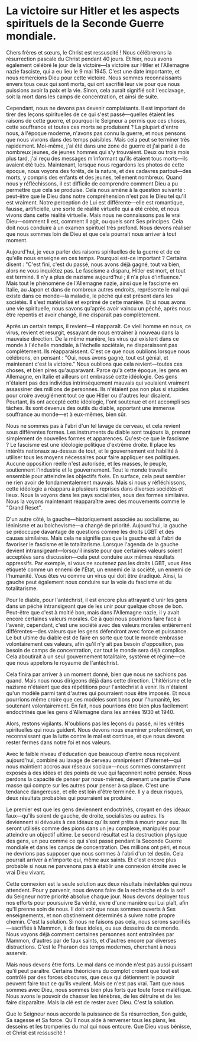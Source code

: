 # La victoire sur Hitler et les aspects spirituels de la Seconde Guerre mondiale.  

Chers frères et sœurs, le Christ est ressuscité ! Nous célébrerons la résurrection pascale du Christ pendant 40 jours. Et hier, nous avons également célébré le jour de la victoire—la victoire sur Hitler et l'Allemagne nazie fasciste, qui a eu lieu le 9 mai 1945. C'est une date importante, et nous remercions Dieu pour cette victoire. Nous sommes reconnaissants envers tous ceux qui sont morts, qui ont sacrifié leur vie pour que nous puissions avoir la paix et la vie. Sinon, cela aurait signifié soit l'esclavage, soit la mort dans les camps de concentration, et ainsi de suite.

Cependant, nous ne devons pas devenir complaisants. Il est important de tirer des leçons spirituelles de ce qui s'est passé—quelles étaient les raisons de cette guerre, et pourquoi le Seigneur a permis que ces choses, cette souffrance et toutes ces morts se produisent ? La plupart d'entre nous, à l'époque moderne, n'avons pas connu la guerre, et nous pensons que nous vivrons dans des temps paisibles. Mais cela peut se terminer très rapidement. Moi-même, j'ai été dans une zone de guerre et j'ai parlé à de nombreux jeunes, de jeunes hommes qui s'y trouvaient. Deux ou trois mois plus tard, j'ai reçu des messages m'informant qu'ils étaient tous morts—ils avaient été tués. Maintenant, lorsque nous regardons les photos de cette époque, nous voyons des forêts, de la nature, et des cadavres partout—des morts, y compris des enfants et des jeunes, tellement nombreux. Quand nous y réfléchissons, il est difficile de comprendre comment Dieu a pu permettre que cela se produise. Cela nous amène à la question suivante : peut-être que le Dieu dans notre compréhension n'est pas le Dieu tel qu'Il est vraiment. Notre perception de Lui est différente—elle est romantique, fausse, artificielle, une sorte de réalité virtuelle qui a été créée, et nous vivons dans cette réalité virtuelle. Mais nous ne connaissons pas le vrai Dieu—comment Il est, comment Il agit, ou quels sont Ses principes. Cela doit nous conduire à un examen spirituel très profond. Nous devons réaliser que nous sommes loin de Dieu et que cela pourrait nous arriver à tout moment.

Aujourd'hui, je veux parler des raisons spirituelles de la guerre et de ce qu'elle nous enseigne en ces temps. Pourquoi est-ce important ? Certains disent : "C'est fini, c'est du passé, nous avons déjà gagné, tout va bien, alors ne vous inquiétez pas. Le fascisme a disparu, Hitler est mort, et tout est terminé. Il n'y a plus de nazisme aujourd'hui ; il n'a plus d'influence." Mais tout le phénomène de l'Allemagne nazie, ainsi que le fascisme en Italie, au Japon et dans de nombreux autres endroits, représente le mal qui existe dans ce monde—la maladie, le péché qui est présent dans les sociétés. Il s'est matérialisé et exprimé de cette manière. Et si nous avons une vie spirituelle, nous savons qu'après avoir vaincu un péché, après nous être repentis et avoir changé, il ne disparaît pas complètement.

Après un certain temps, il revient—il réapparaît. Ce vieil homme en nous, ce virus, revient et resurgit, essayant de nous entraîner à nouveau dans la mauvaise direction. De la même manière, les virus qui existent dans ce monde à l'échelle mondiale, à l'échelle sociétale, ne disparaissent pas complètement. Ils réapparaissent. C'est ce que nous oublions lorsque nous célébrons, en pensant : "Oui, nous avons gagné, tout est génial, et maintenant c'est la victoire." Nous oublions que cela revient—toutes ces choses, et bien pires qu'auparavant. Parce qu'à cette époque, les gens en Allemagne, en Italie et ailleurs ont embrassé cette idéologie. Ces gens n'étaient pas des individus intrinsèquement mauvais qui voulaient vraiment assassiner des millions de personnes. Ils n'étaient pas non plus si stupides pour croire aveuglément tout ce que Hitler ou d'autres leur disaient. Pourtant, ils ont accepté cette idéologie, l'ont soutenue et ont accompli ses tâches. Ils sont devenus des outils du diable, apportant une immense souffrance au monde—et à eux-mêmes, bien sûr.

Nous ne sommes pas à l'abri d'un tel lavage de cerveau, et cela revient sous différentes formes. Les instruments du diable sont toujours là, prenant simplement de nouvelles formes et apparences. Qu'est-ce que le fascisme ? Le fascisme est une idéologie politique d'extrême droite. Il place les intérêts nationaux au-dessus de tout, et le gouvernement est habilité à utiliser tous les moyens nécessaires pour faire appliquer ses politiques. Aucune opposition réelle n'est autorisée, et les masses, le peuple, soutiennent l'industrie et le gouvernement. Tout le monde travaille ensemble pour atteindre les objectifs fixés. En surface, cela peut sembler ne rien avoir de fondamentalement mauvais. Mais si nous y réfléchissons, cette idéologie a réapparu à plusieurs reprises dans diverses sociétés et lieux. Nous la voyons dans les pays socialistes, sous des formes similaires. Nous la voyons maintenant réapparaître avec des mouvements comme le "Grand Reset".

D'un autre côté, la gauche—historiquement associée au socialisme, au léninisme et au bolchevisme—a changé de priorité. Aujourd'hui, la gauche se préoccupe davantage de questions comme les droits LGBT et des causes similaires. Mais cela ne signifie pas que la gauche est à l'abri de favoriser le fascisme et le totalitarisme. Lorsque l'agenda de la gauche devient intransigeant—lorsqu'il insiste pour que certaines valeurs soient acceptées sans discussion—cela peut conduire aux mêmes résultats oppressifs. Par exemple, si vous ne soutenez pas les droits LGBT, vous êtes étiqueté comme un ennemi de l'État, un ennemi de la société, un ennemi de l'humanité. Vous êtes vu comme un virus qui doit être éradiqué. Ainsi, la gauche peut également nous conduire sur la voie du fascisme et du totalitarisme.

Pour le diable, pour l'antéchrist, il est encore plus attrayant d'unir les gens dans un péché intransigeant que de les unir pour quelque chose de bon. Peut-être que c'est à moitié bon, mais dans l'Allemagne nazie, il y avait encore certaines valeurs morales. Ce à quoi nous pourrions faire face à l'avenir, cependant, c'est une société avec des valeurs morales entièrement différentes—des valeurs que les gens défendront avec force et puissance. Le but ultime du diable est de faire en sorte que tout le monde embrasse volontairement ces valeurs, afin qu'il n'y ait pas besoin d'opposition, pas besoin de camps de concentration, car tout le monde sera déjà complice. Cela aboutirait à un seul gouvernement totalitaire, système et régime—ce que nous appelons le royaume de l'antéchrist.

Cela finira par arriver à un moment donné, bien que nous ne sachions pas quand. Mais nous nous dirigeons déjà dans cette direction. L'hitlérisme et le nazisme n'étaient que des répétitions pour l'antéchrist à venir. Ils n'étaient qu'un modèle parmi tant d'autres qui pourraient nous être imposés. Et nous pourrions même croire que ces modèles sont bons pour l'humanité, les soutenant volontairement. En fait, nous pourrions être bien plus facilement endoctrinés que les gens d'Allemagne dans les années 1930 et 1940.

Alors, restons vigilants. N'oublions pas les leçons du passé, ni les vérités spirituelles qui nous guident. Nous devons nous examiner profondément, en reconnaissant que la lutte contre le mal est continue, et que nous devons rester fermes dans notre foi et nos valeurs.

Avec le faible niveau d'éducation que beaucoup d'entre nous reçoivent aujourd'hui, combiné au lavage de cerveau omniprésent d'Internet—qui nous maintient accros aux réseaux sociaux—nous sommes constamment exposés à des idées et des points de vue qui façonnent notre pensée. Nous perdons la capacité de penser par nous-mêmes, devenant une partie d'une masse qui compte sur les autres pour penser à sa place. C'est une tendance dangereuse, et elle est loin d'être terminée. Il y a deux risques, deux résultats probables qui pourraient se produire.

Le premier est que les gens deviennent endoctrinés, croyant en des idéaux faux—qu'ils soient de gauche, de droite, socialistes ou autres. Ils deviennent si dévoués à ces idéaux qu'ils sont prêts à mourir pour eux. Ils seront utilisés comme des pions dans un jeu complexe, manipulés pour atteindre un objectif ultime. Le second résultat est la destruction physique des gens, un peu comme ce qui s'est passé pendant la Seconde Guerre mondiale et dans les camps de concentration. Des millions ont péri, et nous ne devrions pas supposer que nous sommes à l'abri d'un tel destin. Cela pourrait arriver à n'importe qui, même aux saints. Et c'est encore plus probable si nous ne parvenons pas à établir une connexion étroite avec le vrai Dieu vivant.

Cette connexion est la seule solution aux deux résultats inévitables qui nous attendent. Pour y parvenir, nous devons faire de la recherche et de la soif du Seigneur notre priorité absolue chaque jour. Nous devons déployer tous nos efforts pour poursuivre Sa vérité, vivre d'une manière qui Lui plaît, afin qu'Il prenne soin de nous. Il doit voir que nous sommes ouverts à Ses enseignements, et non obstinément déterminés à suivre notre propre chemin. C'est la solution. Si nous ne faisons pas cela, nous serons sacrifiés—sacrifiés à Mammon, à de faux idoles, ou aux desseins de ce monde. Nous voyons déjà comment certaines personnes sont entraînées par Mammon, d'autres par de faux saints, et d'autres encore par diverses distractions. C'est le Pharaon des temps modernes, cherchant à nous asservir.

Mais nous devons être forts. Le mal dans ce monde n'est pas aussi puissant qu'il peut paraître. Certains théoriciens du complot croient que tout est contrôlé par des forces obscures, que ceux qui détiennent le pouvoir peuvent faire tout ce qu'ils veulent. Mais ce n'est pas vrai. Tant que nous sommes avec Dieu, nous sommes bien plus forts que toute force maléfique. Nous avons le pouvoir de chasser les ténèbres, de les détruire et de les faire disparaître. Mais la clé est de rester avec Dieu. C'est la solution.

Que le Seigneur nous accorde la puissance de Sa résurrection, Son guide, Sa sagesse et Sa force. Qu'Il nous aide à renverser tous les plans, les desseins et les tromperies du mal qui nous entoure. Que Dieu vous bénisse, et Christ est ressuscité !

